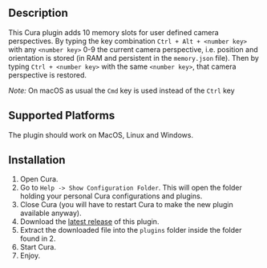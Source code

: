 Description
---
This Cura plugin adds 10 memory slots for user defined camera perspectives. By typing the key
combination `Ctrl + Alt + <number key>` with any `<number key>` 0-9 the current camera perspective,
i.e. position and orientation is stored (in RAM and persistent in the `memory.json` file). Then by
typing `Ctrl + <number key>` with the same `<number key>`, that camera perspective is restored.

*Note:* On macOS as usual the `Cmd` key is used instead of the `Ctrl` key

Supported Platforms
---
The plugin should work on MacOS, Linux and Windows.

Installation
---
1. Open Cura.
2. Go to `Help -> Show Configuration Folder`. This will open the folder holding your personal Cura configurations and plugins.
3. Close Cura (you will have to restart Cura to make the new plugin available anyway).
4. Download the [latest release](https://github.com/FlyingSamson/CameraMemory/releases/latest) of this plugin.
5. Extract the downloaded file into the `plugins` folder inside the folder found in 2.
6. Start Cura.
7. Enjoy.
